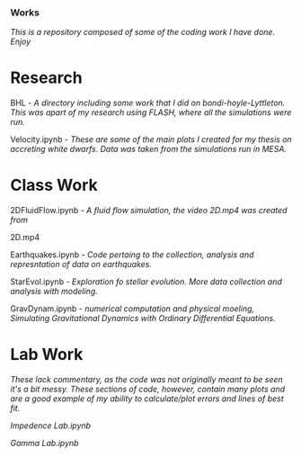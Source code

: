 ### Works

*This is a repository composed of some of the coding work I have done. Enjoy*



# Research

BHL - *A directory including some work that I did on bondi-hoyle-Lyttleton. This was apart of my research using FLASH, where all the simulations were run.*

Velocity.ipynb - *These are some of the main plots I created for my thesis on accreting white dwarfs. Data was taken from the simulations run in MESA.*




# Class Work

2DFluidFlow.ipynb - *A fluid flow simulation, the video 2D.mp4 was created from*

2D.mp4

Earthquakes.ipynb - *Code pertaing to the collection, analysis and represntation of data on earthquakes.*

StarEvol.ipynb - *Exploration fo stellar evolution. More data collection and analysis with modeling.*

GravDynam.ipynb - *numerical computation and physical moeling, Simulating Gravitational Dynamics with Ordinary Differential Equations.*




# Lab Work

*These lack commentary, as the code was not originally meant to be seen it's a bit messy. These sections of code, however, 
contain many plots and are a good example of my ability to calculate/plot errors and lines of best fit.*

*Impedence Lab.ipynb*

*Gamma Lab.ipynb*


